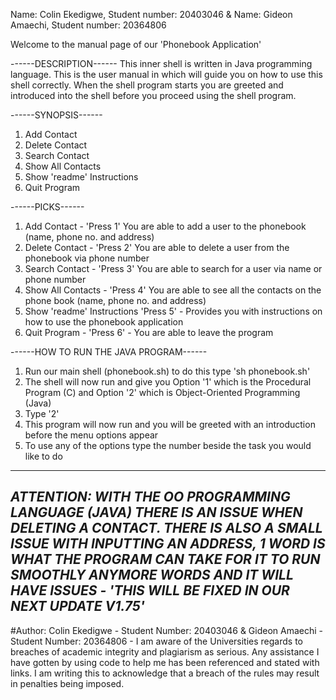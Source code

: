 Name: Colin Ekedigwe, Student number: 20403046 & Name: Gideon Amaechi, Student number: 20364806

Welcome to the manual page of our 'Phonebook Application' 

------DESCRIPTION------
This inner shell is written in Java programming language. This is the user manual in which will guide you on how to use this shell correctly.
When the shell program starts you are greeted and introduced into the shell before you proceed using the shell program.

------SYNOPSIS------
1. Add Contact
2. Delete Contact
3. Search Contact
4. Show All Contacts
5. Show 'readme' Instructions
6. Quit Program

------PICKS------
1. Add Contact - 'Press 1' You are able to add a user to the phonebook (name, phone no. and address)
2. Delete Contact - 'Press 2' You are able to delete a user from the phonebook via phone number
3. Search Contact - 'Press 3' You are able to search for a user via name or phone number
4. Show All Contacts - 'Press 4' You are able to see all the contacts on the phone book (name, phone no. and address)
5. Show 'readme' Instructions 'Press 5' - Provides you with instructions on how to use the phonebook application
6. Quit Program - 'Press 6' - You are able to leave the program

------HOW TO RUN THE JAVA PROGRAM------
1. Run our main shell (phonebook.sh) to do this type 'sh phonebook.sh'
2. The shell will now run and give you Option '1' which is the Procedural Program (C) and Option '2' which is Object-Oriented Programming (Java)
3. Type '2'
4. This program will now run and you will be greeted with an introduction before the menu options appear
5. To use any of the options type the number beside the task you would like to do

------------------------------------------------------------------------------------------------------------------
*ATTENTION: WITH THE OO PROGRAMMING LANGUAGE (JAVA) THERE IS AN ISSUE WHEN DELETING A CONTACT. THERE IS ALSO A
SMALL ISSUE WITH INPUTTING AN ADDRESS, 1 WORD IS WHAT THE PROGRAM CAN TAKE FOR IT TO RUN SMOOTHLY ANYMORE WORDS 
AND IT WILL HAVE ISSUES - 'THIS WILL BE FIXED IN OUR NEXT UPDATE V1.75'*
------------------------------------------------------------------------------------------------------------------

#Author: Colin Ekedigwe - Student Number: 20403046 & Gideon Amaechi - Student Number: 20364806 - I am aware of the Universities regards to breaches of academic integrity and plagiarism as serious. Any assistance I have gotten by using code to help me has been referenced and stated with links. I am writing this to acknowledge that a breach of the rules may result in penalties being imposed.


